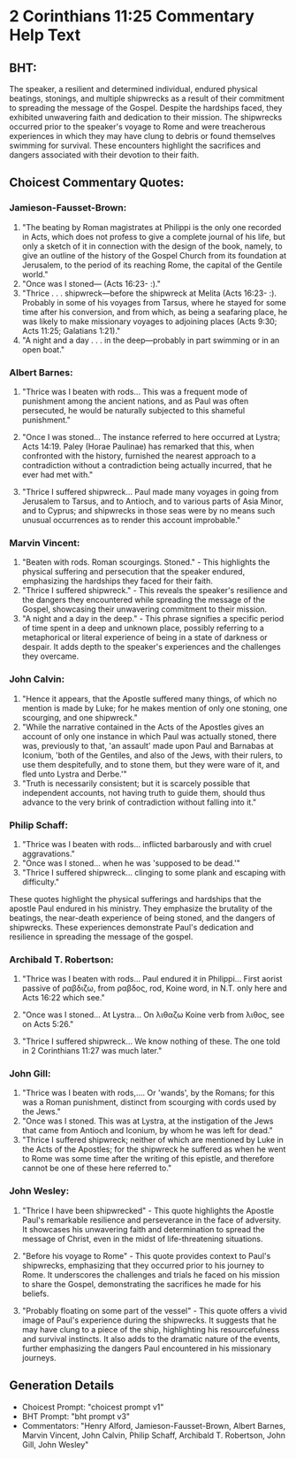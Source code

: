 # 2 Corinthians 11:25 Commentary Help Text

## BHT:
The speaker, a resilient and determined individual, endured physical beatings, stonings, and multiple shipwrecks as a result of their commitment to spreading the message of the Gospel. Despite the hardships faced, they exhibited unwavering faith and dedication to their mission. The shipwrecks occurred prior to the speaker's voyage to Rome and were treacherous experiences in which they may have clung to debris or found themselves swimming for survival. These encounters highlight the sacrifices and dangers associated with their devotion to their faith.

## Choicest Commentary Quotes:
### Jamieson-Fausset-Brown:
1. "The beating by Roman magistrates at Philippi is the only one recorded in Acts, which does not profess to give a complete journal of his life, but only a sketch of it in connection with the design of the book, namely, to give an outline of the history of the Gospel Church from its foundation at Jerusalem, to the period of its reaching Rome, the capital of the Gentile world." 
2. "Once was I stoned— (Acts 16:23- :)." 
3. "Thrice . . . shipwreck—before the shipwreck at Melita (Acts 16:23- :). Probably in some of his voyages from Tarsus, where he stayed for some time after his conversion, and from which, as being a seafaring place, he was likely to make missionary voyages to adjoining places (Acts 9:30; Acts 11:25; Galatians 1:21)." 
4. "A night and a day . . . in the deep—probably in part swimming or in an open boat."

### Albert Barnes:
1. "Thrice was I beaten with rods... This was a frequent mode of punishment among the ancient nations, and as Paul was often persecuted, he would be naturally subjected to this shameful punishment."

2. "Once I was stoned... The instance referred to here occurred at Lystra; Acts 14:19. Paley (Horae Paulinae) has remarked that this, when confronted with the history, furnished the nearest approach to a contradiction without a contradiction being actually incurred, that he ever had met with."

3. "Thrice I suffered shipwreck... Paul made many voyages in going from Jerusalem to Tarsus, and to Antioch, and to various parts of Asia Minor, and to Cyprus; and shipwrecks in those seas were by no means such unusual occurrences as to render this account improbable."

### Marvin Vincent:
1. "Beaten with rods. Roman scourgings. Stoned." - This highlights the physical suffering and persecution that the speaker endured, emphasizing the hardships they faced for their faith.
2. "Thrice I suffered shipwreck." - This reveals the speaker's resilience and the dangers they encountered while spreading the message of the Gospel, showcasing their unwavering commitment to their mission.
3. "A night and a day in the deep." - This phrase signifies a specific period of time spent in a deep and unknown place, possibly referring to a metaphorical or literal experience of being in a state of darkness or despair. It adds depth to the speaker's experiences and the challenges they overcame.

### John Calvin:
1. "Hence it appears, that the Apostle suffered many things, of which no mention is made by Luke; for he makes mention of only one stoning, one scourging, and one shipwreck."
2. "While the narrative contained in the Acts of the Apostles gives an account of only one instance in which Paul was actually stoned, there was, previously to that, 'an assault' made upon Paul and Barnabas at Iconium, 'both of the Gentiles, and also of the Jews, with their rulers, to use them despitefully, and to stone them, but they were ware of it, and fled unto Lystra and Derbe.'"
3. "Truth is necessarily consistent; but it is scarcely possible that independent accounts, not having truth to guide them, should thus advance to the very brink of contradiction without falling into it."

### Philip Schaff:
1. "Thrice was I beaten with rods... inflicted barbarously and with cruel aggravations." 
2. "Once was I stoned... when he was 'supposed to be dead.'"
3. "Thrice I suffered shipwreck... clinging to some plank and escaping with difficulty."

These quotes highlight the physical sufferings and hardships that the apostle Paul endured in his ministry. They emphasize the brutality of the beatings, the near-death experience of being stoned, and the dangers of shipwrecks. These experiences demonstrate Paul's dedication and resilience in spreading the message of the gospel.

### Archibald T. Robertson:
1. "Thrice was I beaten with rods... Paul endured it in Philippi... First aorist passive of ραβδιζω, from ραβδος, rod, Koine word, in N.T. only here and Acts 16:22 which see." 

2. "Once was I stoned... At Lystra... On λιθαζω Koine verb from λιθος, see on Acts 5:26."

3. "Thrice I suffered shipwreck... We know nothing of these. The one told in 2 Corinthians 11:27 was much later."

### John Gill:
1. "Thrice was I beaten with rods,.... Or 'wands', by the Romans; for this was a Roman punishment, distinct from scourging with cords used by the Jews."
2. "Once was I stoned. This was at Lystra, at the instigation of the Jews that came from Antioch and Iconium, by whom he was left for dead."
3. "Thrice I suffered shipwreck; neither of which are mentioned by Luke in the Acts of the Apostles; for the shipwreck he suffered as when he went to Rome was some time after the writing of this epistle, and therefore cannot be one of these here referred to."

### John Wesley:
1. "Thrice I have been shipwrecked" - This quote highlights the Apostle Paul's remarkable resilience and perseverance in the face of adversity. It showcases his unwavering faith and determination to spread the message of Christ, even in the midst of life-threatening situations.

2. "Before his voyage to Rome" - This quote provides context to Paul's shipwrecks, emphasizing that they occurred prior to his journey to Rome. It underscores the challenges and trials he faced on his mission to share the Gospel, demonstrating the sacrifices he made for his beliefs.

3. "Probably floating on some part of the vessel" - This quote offers a vivid image of Paul's experience during the shipwrecks. It suggests that he may have clung to a piece of the ship, highlighting his resourcefulness and survival instincts. It also adds to the dramatic nature of the events, further emphasizing the dangers Paul encountered in his missionary journeys.


## Generation Details
- Choicest Prompt: "choicest prompt v1"
- BHT Prompt: "bht prompt v3"
- Commentators: "Henry Alford, Jamieson-Fausset-Brown, Albert Barnes, Marvin Vincent, John Calvin, Philip Schaff, Archibald T. Robertson, John Gill, John Wesley"
